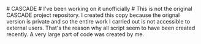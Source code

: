 \# CASCADE
\# I've been working on it unofficially 
\# This is not the original CASCADE project repository. I created this copy because the orignal version is private and so the entire work I carried out is not accessible to external users. That's the reason why all script seem to have been created recently. A very large part of code was created by me. 

